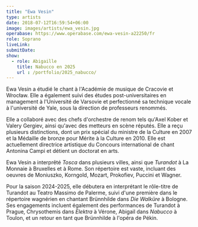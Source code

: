 ```yaml
---
title: "Ewa Vesin"
type: artists
date: 2018-07-12T16:59:54+06:00
image: images/artists/ewa_vesin.jpg
operabase: https://www.operabase.com/ewa-vesin-a22250/fr
role: Soprano
liveLink: 
submitDate: 
show:
  - role: Abigaille
    title: Nabucco en 2025
    url : /portfolio/2025_nabucco/
---
```



Ewa Vesin a étudié le chant à l'Académie de musique de Cracovie et Wrocław. Elle a également suivi des études post-universitaires en management à l'Université de Varsovie et perfectionné sa technique vocale à l'université de Yale, sous la direction de professeurs renommés.

Elle a collaboré avec des chefs d'orchestre de renom tels qu'Axel Kober et Valery Gergiev, ainsi qu'avec des metteurs en scène réputés. Elle a reçu plusieurs distinctions, dont un prix spécial du ministre de la Culture en 2007 et la Médaille de bronze pour Mérite à la Culture en 2010. Elle est actuellement directrice artistique du Concours international de chant Antonina Campi et détient un doctorat en arts.

Ewa Vesin a interprêté *Tosca* dans plusieurs villes, ainsi que *Turandot* à La Monnaie à Bruxelles et à Rome. Son répertoire est vaste, incluant des oeuvres de Moniuszko, Korngold, Mozart, Prokofiev, Puccini et Wagner.

Pour la saison 2024-2025, elle débutera en interprétant le rôle-titre de Turandot au Teatro Massimo de Palerme, suivi d'une première dans le répertoire wagnérien en chantant Brünnhilde dans *Die Walküre* à Bologne. Ses engagements incluent également des performances de Turandot à Prague, Chrysothemis dans *Elektra* à Vérone, Abigail dans *Nabucco* à Toulon, et un retour en tant que Brünnhilde à l'opéra de Pékin.

